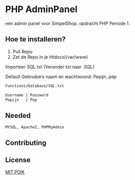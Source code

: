# PHP AdminPanel

een admin panel voor SimpelShop. opdracht PHP Periode 1.

## Hoe te installeren?

1. Pull Repo
2. Zet de Repo in je Htdocs(/var/www)

Importeer SQL.txt (Verander txt naar .SQL)

Default Gebruikers naam en wachtwoord: Pepijn, pep

```bash
Functions/Database/SQL.txt
```

```bash
Username | Password
Pepijn   | Pep
```

## Needed

```Gebruik
MYSQL, Apache2, PHPMyAdmin

```

## Contributing

## License

[MIT,PDIK](https://pdik.nl/)
